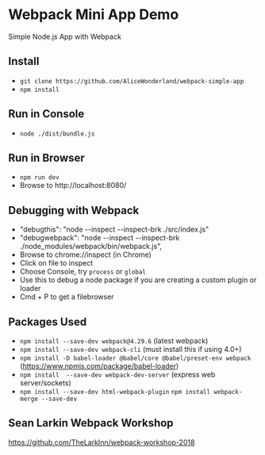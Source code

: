 # Webpack Mini App Demo
Simple Node.js App with Webpack

## Install
* ```git clone https://github.com/AliceWonderland/webpack-simple-app```
* ```npm install```

## Run in Console
* ```node ./dist/bundle.js```

## Run in Browser
* ```npm run dev```
* Browse to http://localhost:8080/


## Debugging with Webpack
* "debugthis": "node --inspect --inspect-brk ./src/index.js"
* "debugwebpack": "node --inspect --inspect-brk ./node_modules/webpack/bin/webpack.js",
* Browse to chrome://inspect (in Chrome)
* Click on file to inspect
* Choose Console, try ```process``` or ```global```
* Use this to debug a node package if you are creating a custom plugin or loader
* Cmd + P to get a filebrowser

## Packages Used
* ```npm install --save-dev webpack@4.29.6``` (latest webpack)
* ```npm install --save-dev webpack-cli``` (must install this if using 4.0+)
* ```npm install -D babel-loader @babel/core @babel/preset-env webpack``` (https://www.npmjs.com/package/babel-loader)
* ```npm install  --save-dev webpack-dev-server``` (express web server/sockets)
* ```npm install --save-dev html-webpack-plugin```
```npm install webpack-merge --save-dev```

## Sean Larkin Webpack Workshop
https://github.com/TheLarkInn/webpack-workshop-2018